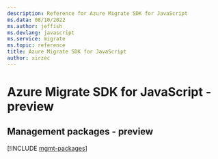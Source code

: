```yaml
---
description: Reference for Azure Migrate SDK for JavaScript
ms.data: 08/10/2022
ms.author: jeffish
ms.devlang: javascript
ms.service: migrate
ms.topic: reference
title: Azure Migrate SDK for JavaScript
author: xirzec
---
```

# Azure Migrate SDK for JavaScript - preview

## Management packages - preview
[!INCLUDE [mgmt-packages](migrate-mgmt-index.md)]
